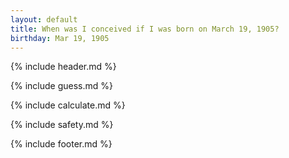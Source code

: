 ```yaml
---
layout: default
title: When was I conceived if I was born on March 19, 1905?
birthday: Mar 19, 1905
---
```


{% include header.md %}

{% include guess.md %}

{% include calculate.md %}

{% include safety.md %}

{% include footer.md %}




